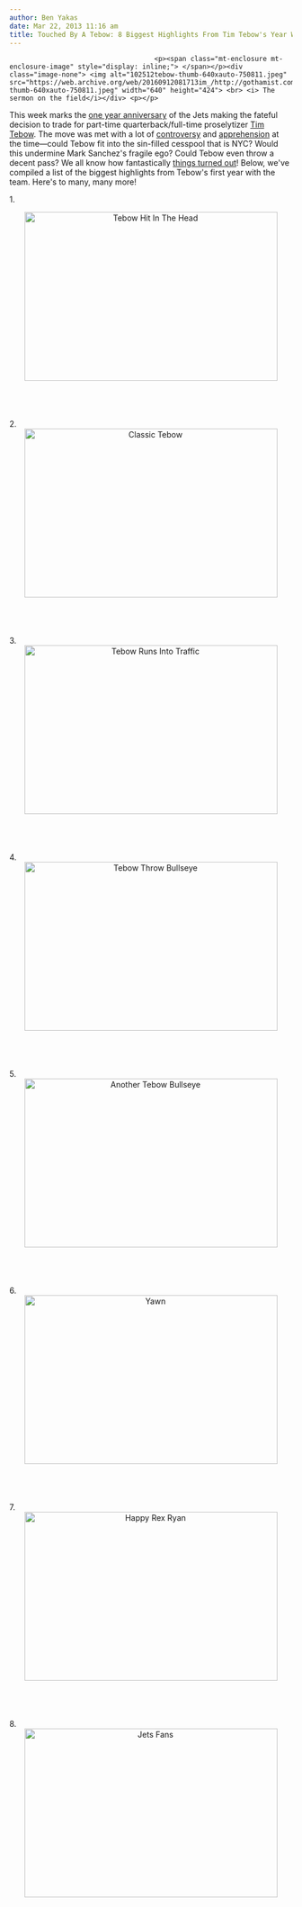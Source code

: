 ```yaml
---
author: Ben Yakas
date: Mar 22, 2013 11:16 am
title: Touched By A Tebow: 8 Biggest Highlights From Tim Tebow's Year With The Jets
---
```


	
										<p><span class="mt-enclosure mt-enclosure-image" style="display: inline;"> </span></p><div class="image-none"> <img alt="102512tebow-thumb-640xauto-750811.jpeg" src="https://web.archive.org/web/20160912081713im_/http://gothamist.com/attachments/byakas/102512tebow-thumb-640xauto-750811.jpeg" width="640" height="424"> <br> <i> The sermon on the field</i></div> <p></p>

<p>This week marks the <a href="https://web.archive.org/web/20160912081713/http://espn.go.com/new-york/nfl/story/_/id/9078984/tim-tebow-new-york-jets-deal-hits-one-year-anniversary">one year anniversary</a> of the Jets making the fateful decision to trade for part-time quarterback/full-time proselytizer <a href="https://web.archive.org/web/20160912081713/http://gothamist.com/tags/timtebow">Tim Tebow</a>. The move was met with a lot of <a href="https://web.archive.org/web/20160912081713/http://gothamist.com/2012/03/21/welcome_to_nyc_tim_tebow_everyone_a.php">controversy</a> and <a href="https://web.archive.org/web/20160912081713/http://gothamist.com/2012/03/21/tim_tebow_jets.php">apprehension</a> at the time&#x2014;could Tebow fit into the sin-filled cesspool that is NYC? Would this undermine Mark Sanchez&apos;s fragile ego? Could Tebow even throw a decent pass? We all know how fantastically <a href="https://web.archive.org/web/20160912081713/http://gothamist.com/2012/12/27/lol_twitter_reacts_to_jets_starting.php">things turned out</a>! Below, we&apos;ve compiled a list of the biggest highlights from Tebow&apos;s first year with the team. Here&apos;s to many, many more!</p>

<p>1. </p><center><img src="https://web.archive.org/web/20160912081713im_/http://cdn.bleacherreport.net/images_root/article/media_slots/photos/000/575/162/tebow-helmet_original.gif?1350056460" alt="Tebow Hit In The Head" height="300" width="450"></center><br>
<br><br><br>
2. <center><img src="https://web.archive.org/web/20160912081713im_/http://thebiglead.fantasysportsven.netdna-cdn.com/wp-content/uploads/2012/08/TebowOverthrow.gif" alt="Classic Tebow" height="300" width="450"></center><br>
<br><br><br>
3. <center><img src="https://web.archive.org/web/20160912081713im_/http://thebiglead.fantasysportsven.netdna-cdn.com/wp-content/uploads/2012/10/tim-tebow-week-4-run.gif" alt="Tebow Runs Into Traffic" height="300" width="450"></center><br>
<br><br><br>
4. <center><img src="https://web.archive.org/web/20160912081713im_/http://i1.wp.com/i.imgur.com/7e3td.gif" alt="Tebow Throw Bullseye" height="300" width="450"></center><br>
<br><br><br>
5. <center><img src="https://web.archive.org/web/20160912081713im_/http://www.businessinsider.com/image/5032729eeab8ea9902000000/tebow-1.gif" alt="Another Tebow Bullseye" height="300" width="450"></center><br>
<br><br><br>
6. <center><img src="https://web.archive.org/web/20160912081713im_/http://www.sponsor-szuka.pl/wp-content/plugins/rss-poster/cache/fa2ba_original.gif" alt="Yawn" height="300" width="450"></center><br>
<br><br><br>
7. <center><img src="https://web.archive.org/web/20160912081713im_/http://i.imgur.com/tjP7Xur.gif" alt="Happy Rex Ryan" height="300" width="450"></center><br>
<br><br><br>
8. <center><img src="https://web.archive.org/web/20160912081713im_/http://cbswzlx2.files.wordpress.com/2011/11/oh-jets-fans.gif?w=480" alt="Jets Fans" height="300" width="450"></center><p></p>					
										
									
				
